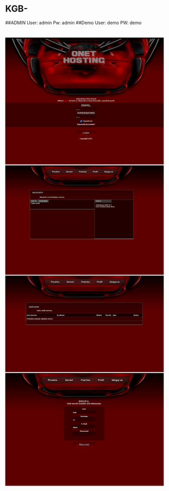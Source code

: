 # KGB-
##ADMIN User: admin Pw: admin 
##Demo User: demo PW: demo
#
![alt text](https://github.com/O-NETHOSTING/KGB-V1/blob/main/view/image-%20(4).png)
![alt text](https://github.com/O-NETHOSTING/KGB-V1/blob/main/view/image-%20(1).png)
![alt text](https://github.com/O-NETHOSTING/KGB-V1/blob/main/view/image-%20(2).png)
![alt text](https://github.com/O-NETHOSTING/KGB-V1/blob/main/view/image-%20(3).png)


